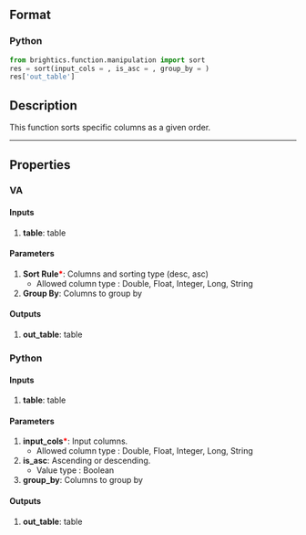## Format
### Python
```python
from brightics.function.manipulation import sort
res = sort(input_cols = , is_asc = , group_by = )
res['out_table']
```

## Description
This function sorts specific columns as a given order.

---

## Properties
### VA
#### Inputs
1. **table**: table

#### Parameters
1. **Sort Rule**<b style="color:red">*</b>: Columns and sorting type (desc, asc)
   - Allowed column type : Double, Float, Integer, Long, String
2. **Group By**: Columns to group by

#### Outputs
1. **out_table**: table

### Python
#### Inputs
1. **table**: table

#### Parameters
1. **input_cols**<b style="color:red">*</b>: Input columns.
   - Allowed column type : Double, Float, Integer, Long, String
2. **is_asc**: Ascending or descending.
   - Value type : Boolean
8. **group_by**: Columns to group by

#### Outputs
1. **out_table**: table

